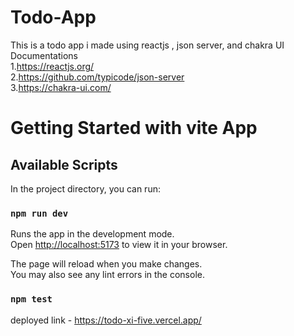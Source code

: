 # Todo-App
This is a todo app i made using reactjs , json server, and chakra UI\
Documentations\
1.https://reactjs.org/ \
2.https://github.com/typicode/json-server \
3.https://chakra-ui.com/ 

# Getting Started with vite App

## Available Scripts

In the project directory, you can run:

### `npm run dev`

Runs the app in the development mode.\
Open [http://localhost:5173](http://localhost:5173) to view it in your browser.

The page will reload when you make changes.\
You may also see any lint errors in the console.

### `npm test`

deployed link - https://todo-xi-five.vercel.app/ 

